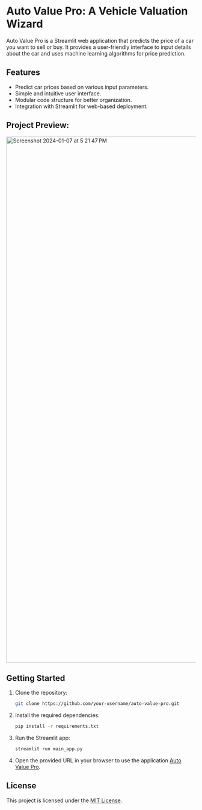 # Auto Value Pro: A Vehicle Valuation Wizard

Auto Value Pro is a Streamlit web application that predicts the price of a car you want to sell or buy. It provides a user-friendly interface to input details about the car and uses machine learning algorithms for price prediction.

## Features

- Predict car prices based on various input parameters.
- Simple and intuitive user interface.
- Modular code structure for better organization.
- Integration with Streamlit for web-based deployment.

## Project Preview:
<img width="1394" alt="Screenshot 2024-01-07 at 5 21 47 PM" src="https://github.com/hitaarthh/Auto-Value-Pro/assets/91147942/a9ba35b6-3c4b-4899-bacf-a1c5a230c82b">


## Getting Started

1. Clone the repository:

    ```bash
    git clone https://github.com/your-username/auto-value-pro.git
    ```

2. Install the required dependencies:

    ```bash
    pip install -r requirements.txt
    ```

3. Run the Streamlit app:

    ```bash
    streamlit run main_app.py
    ```

4. Open the provided URL in your browser to use the application [Auto Value Pro](https://autovaluepro.streamlit.app/).


## License

This project is licensed under the [MIT License](LICENSE).
